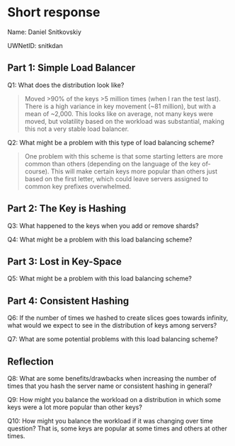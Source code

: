 # Short response
Name: Daniel Snitkovskiy

UWNetID: snitkdan

## Part 1: Simple Load Balancer
Q1: What does the distribution look like? 

> Moved >90% of the keys >5 million times (when I ran the test last). There is a high variance in key movement (~81 million), but with a mean of ~2,000. This looks like on average, not many keys were moved, but
volatility based on the workload was substantial, making this not a 
very stable load balancer. 

Q2: What might be a problem with this type of load balancing scheme?

> One problem with this scheme is that some starting letters are more common than others (depending on the language of the key of-course). 
This will make certain keys more popular than others just based on
the first letter, which could leave servers assigned to common
key prefixes overwhelmed. 


## Part 2: The Key is Hashing
Q3: What happened to the keys when you add or remove shards? 


Q4: What might be a problem with this load balancing scheme?


## Part 3: Lost in Key-Space
Q5: What might be a problem with this load balancing scheme? 


## Part 4: Consistent Hashing
Q6: If the number of times we hashed to create slices goes towards infinity, what would we expect to see in the distribution of keys among servers? 


Q7: What are some potential problems with this load balancing scheme?


## Reflection
Q8: What are some benefits/drawbacks when increasing the number of times that you hash the server name or consistent hashing in general? 


Q9: How might you balance the workload on a distribution in which some keys were a lot more popular than other keys?


Q10: How might you balance the workload if it was changing over time question? That is, some keys are popular at some times and others at other times. 

